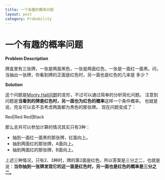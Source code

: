 ```yaml
---
title: 一个有趣的概率问题
layout: post
category: Probability
---
```


# 一个有趣的概率问题

**Problem Description**

  牌盒里有三张牌，一张是两面黑色，一张是两面红色，一张是一面红一面黑。问，当抽出一张牌，你看到牌的正面是红色时，另一面也是红色的几率是 多少？

   
**Solution**

这个问题是[Monty Hall问题](https://en.wikipedia.org/wiki/Monty_Hall_problem)的变形，不过可以通过简单的分析简化问题。
注意到问题是**当看到的牌是红色时，另一面也为红色的概率**这样一个条件概率。
也就是说，完全可以去不去考虑两面都为黑色的那张牌。
现在问题变成了：

  Red|Red				Red|Black

那么总共可以参加计算的情况其实只有3种：

- 抽到一面红一面黑的那张牌，红面向上。
- 抽到两面红的那张牌，A面向上。
- 抽到两面红的那张牌，B面向上。

上述三种情况，只有2、3种时，牌的第2面是红色，所以答案是三分之二，也就是说：**当你抽到一张牌发现它的这一面是红色时，另一面也是红色的概率是三分之二。**
